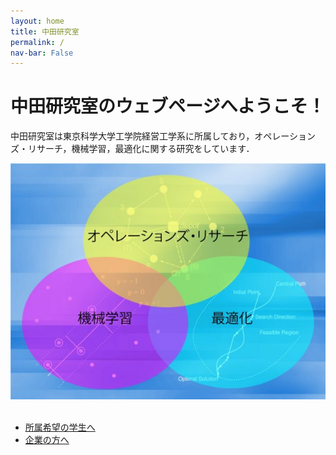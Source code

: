 ```yaml
---
layout: home
title: 中田研究室
permalink: /
nav-bar: False
---
```


# 中田研究室のウェブページへようこそ！

中田研究室は東京科学大学工学院経営工学系に所属しており，オペレーションズ・リサーチ，機械学習，最適化に関する研究をしています．

<div style="text-align:center">
  <img src="assets/images/research.jpg">
</div>
<br />

- [所属希望の学生へ](/for-students)
- [企業の方へ](/for-industry)
